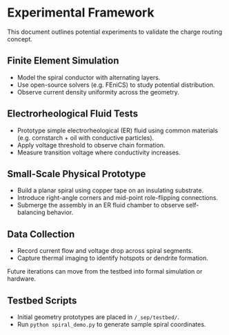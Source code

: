 # Experimental Framework

This document outlines potential experiments to validate the charge routing concept.

## Finite Element Simulation
- Model the spiral conductor with alternating layers.
- Use open-source solvers (e.g. FEniCS) to study potential distribution.
- Observe current density uniformity across the geometry.

## Electrorheological Fluid Tests
- Prototype simple electrorheological (ER) fluid using common materials (e.g. cornstarch + oil with conductive particles).
- Apply voltage threshold to observe chain formation.
- Measure transition voltage where conductivity increases.

## Small-Scale Physical Prototype
- Build a planar spiral using copper tape on an insulating substrate.
- Introduce right-angle corners and mid-point role-flipping connections.
- Submerge the assembly in an ER fluid chamber to observe self-balancing behavior.

## Data Collection
- Record current flow and voltage drop across spiral segments.
- Capture thermal imaging to identify hotspots or dendrite formation.

Future iterations can move from the testbed into formal simulation or hardware.

## Testbed Scripts
- Initial geometry prototypes are placed in `/_sep/testbed/`.
- Run `python spiral_demo.py` to generate sample spiral coordinates.
